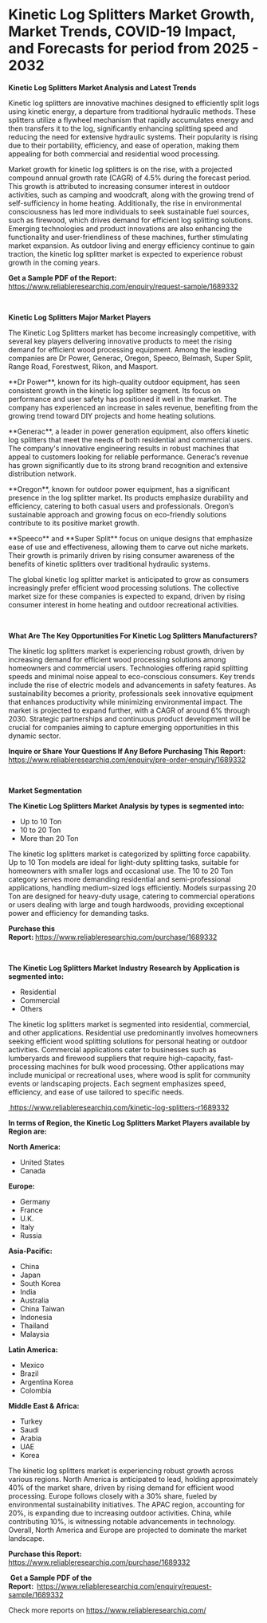 <p><h1>Kinetic Log Splitters Market Growth, Market Trends, COVID-19 Impact, and Forecasts for period from 2025 - 2032</h1></p><p><strong>Kinetic Log Splitters Market Analysis and Latest Trends</strong></p>
<p><p>Kinetic log splitters are innovative machines designed to efficiently split logs using kinetic energy, a departure from traditional hydraulic methods. These splitters utilize a flywheel mechanism that rapidly accumulates energy and then transfers it to the log, significantly enhancing splitting speed and reducing the need for extensive hydraulic systems. Their popularity is rising due to their portability, efficiency, and ease of operation, making them appealing for both commercial and residential wood processing.</p><p>Market growth for kinetic log splitters is on the rise, with a projected compound annual growth rate (CAGR) of 4.5% during the forecast period. This growth is attributed to increasing consumer interest in outdoor activities, such as camping and woodcraft, along with the growing trend of self-sufficiency in home heating. Additionally, the rise in environmental consciousness has led more individuals to seek sustainable fuel sources, such as firewood, which drives demand for efficient log splitting solutions. Emerging technologies and product innovations are also enhancing the functionality and user-friendliness of these machines, further stimulating market expansion. As outdoor living and energy efficiency continue to gain traction, the kinetic log splitter market is expected to experience robust growth in the coming years.</p></p>
<p><strong>Get a Sample PDF of the Report:&nbsp;</strong> <a href="https://www.reliableresearchiq.com/enquiry/request-sample/1689332?utm_campaign=3097&utm_medium=2&utm_source=Github&utm_content=ia&utm_term=10042025&utm_id=kinetic-log-splitters">https://www.reliableresearchiq.com/enquiry/request-sample/1689332</a></p>
<p>&nbsp;</p>
<p><strong>Kinetic Log Splitters Major Market Players</strong></p>
<p><p>The Kinetic Log Splitters market has become increasingly competitive, with several key players delivering innovative products to meet the rising demand for efficient wood processing equipment. Among the leading companies are Dr Power, Generac, Oregon, Speeco, Belmash, Super Split, Range Road, Forestwest, Rikon, and Masport.</p><p>**Dr Power**, known for its high-quality outdoor equipment, has seen consistent growth in the kinetic log splitter segment. Its focus on performance and user safety has positioned it well in the market. The company has experienced an increase in sales revenue, benefiting from the growing trend toward DIY projects and home heating solutions.</p><p>**Generac**, a leader in power generation equipment, also offers kinetic log splitters that meet the needs of both residential and commercial users. The company's innovative engineering results in robust machines that appeal to customers looking for reliable performance. Generac’s revenue has grown significantly due to its strong brand recognition and extensive distribution network.</p><p>**Oregon**, known for outdoor power equipment, has a significant presence in the log splitter market. Its products emphasize durability and efficiency, catering to both casual users and professionals. Oregon’s sustainable approach and growing focus on eco-friendly solutions contribute to its positive market growth.</p><p>**Speeco** and **Super Split** focus on unique designs that emphasize ease of use and effectiveness, allowing them to carve out niche markets. Their growth is primarily driven by rising consumer awareness of the benefits of kinetic splitters over traditional hydraulic systems.</p><p>The global kinetic log splitter market is anticipated to grow as consumers increasingly prefer efficient wood processing solutions. The collective market size for these companies is expected to expand, driven by rising consumer interest in home heating and outdoor recreational activities.</p></p>
<p>&nbsp;</p>
<p><strong>What Are The Key Opportunities For Kinetic Log Splitters Manufacturers?</strong></p>
<p><p>The kinetic log splitters market is experiencing robust growth, driven by increasing demand for efficient wood processing solutions among homeowners and commercial users. Technologies offering rapid splitting speeds and minimal noise appeal to eco-conscious consumers. Key trends include the rise of electric models and advancements in safety features. As sustainability becomes a priority, professionals seek innovative equipment that enhances productivity while minimizing environmental impact. The market is projected to expand further, with a CAGR of around 6% through 2030. Strategic partnerships and continuous product development will be crucial for companies aiming to capture emerging opportunities in this dynamic sector.</p></p>
<p><strong>Inquire or Share Your Questions If Any Before Purchasing This Report:</strong> <a href="https://www.reliableresearchiq.com/enquiry/pre-order-enquiry/1689332?utm_campaign=3097&utm_medium=2&utm_source=Github&utm_content=ia&utm_term=10042025&utm_id=kinetic-log-splitters">https://www.reliableresearchiq.com/enquiry/pre-order-enquiry/1689332</a></p>
<p>&nbsp;</p>
<p><strong>Market Segmentation</strong></p>
<p><strong>The Kinetic Log Splitters Market Analysis by types is segmented into:</strong></p>
<p><ul><li>Up to 10 Ton</li><li>10 to 20 Ton</li><li>More than 20 Ton</li></ul></p>
<p><p>The kinetic log splitters market is categorized by splitting force capability. Up to 10 Ton models are ideal for light-duty splitting tasks, suitable for homeowners with smaller logs and occasional use. The 10 to 20 Ton category serves more demanding residential and semi-professional applications, handling medium-sized logs efficiently. Models surpassing 20 Ton are designed for heavy-duty usage, catering to commercial operations or users dealing with large and tough hardwoods, providing exceptional power and efficiency for demanding tasks.</p></p>
<p><strong>Purchase this Report:&nbsp;</strong><a href="https://www.reliableresearchiq.com/purchase/1689332?utm_campaign=3097&utm_medium=2&utm_source=Github&utm_content=ia&utm_term=10042025&utm_id=kinetic-log-splitters">https://www.reliableresearchiq.com/purchase/1689332</a></p>
<p>&nbsp;</p>
<p><strong>The Kinetic Log Splitters Market Industry Research by Application is segmented into:</strong></p>
<p><ul><li>Residential</li><li>Commercial</li><li>Others</li></ul></p>
<p><p>The kinetic log splitters market is segmented into residential, commercial, and other applications. Residential use predominantly involves homeowners seeking efficient wood splitting solutions for personal heating or outdoor activities. Commercial applications cater to businesses such as lumberyards and firewood suppliers that require high-capacity, fast-processing machines for bulk wood processing. Other applications may include municipal or recreational uses, where wood is split for community events or landscaping projects. Each segment emphasizes speed, efficiency, and ease of use tailored to specific needs.</p></p>
<p><a href="https://www.reliableresearchiq.com/kinetic-log-splitters-r1689332?utm_campaign=3097&utm_medium=2&utm_source=Github&utm_content=ia&utm_term=10042025&utm_id=kinetic-log-splitters">&nbsp;https://www.reliableresearchiq.com/kinetic-log-splitters-r1689332</a></p>
<p><strong>In terms of Region, the Kinetic Log Splitters Market Players available by Region are:</strong></p>
<p>
    <p> <strong> North America: </strong>
        <ul>
            <li>United States</li>
            <li>Canada</li>
        </ul>
        </p> 
    <p> <strong> Europe: </strong>
        <ul>
            <li>Germany</li>
            <li>France</li>
            <li>U.K.</li>
            <li>Italy</li>
            <li>Russia</li>
        </ul>
        </p> 
    <p> <strong> Asia-Pacific: </strong>
        <ul>
            <li>China</li>
            <li>Japan</li>
            <li>South Korea</li>
            <li>India</li>
            <li>Australia</li>
            <li>China Taiwan</li>
            <li>Indonesia</li>
            <li>Thailand</li>
            <li>Malaysia</li>
        </ul>
        </p> 
    <p> <strong> Latin America: </strong>
        <ul>
            <li>Mexico</li>
            <li>Brazil</li>
            <li>Argentina Korea</li>
            <li>Colombia</li>
        </ul>
        </p> 
    <p> <strong> Middle East & Africa: </strong>
        <ul>
            <li>Turkey</li>
            <li>Saudi</li>
            <li>Arabia</li>
            <li>UAE</li>
            <li>Korea</li>
        </ul>
    </p>
    </p>
<p><p>The kinetic log splitters market is experiencing robust growth across various regions. North America is anticipated to lead, holding approximately 40% of the market share, driven by rising demand for efficient wood processing. Europe follows closely with a 30% share, fueled by environmental sustainability initiatives. The APAC region, accounting for 20%, is expanding due to increasing outdoor activities. China, while contributing 10%, is witnessing notable advancements in technology. Overall, North America and Europe are projected to dominate the market landscape.</p></p>
<p><strong>Purchase this Report: </strong><a href="https://www.reliableresearchiq.com/purchase/1689332?utm_campaign=3097&utm_medium=2&utm_source=Github&utm_content=ia&utm_term=10042025&utm_id=kinetic-log-splitters">https://www.reliableresearchiq.com/purchase/1689332</a></p>
<p>&nbsp;<strong>Get a Sample PDF of the Report:&nbsp;&nbsp;</strong><a href="https://www.reliableresearchiq.com/enquiry/request-sample/1689332?utm_campaign=3097&utm_medium=2&utm_source=Github&utm_content=ia&utm_term=10042025&utm_id=kinetic-log-splitters">https://www.reliableresearchiq.com/enquiry/request-sample/1689332</a></p>
<p><strong></strong></p>
<p>Check more reports on <a href="https://www.reliableresearchiq.com/?utm_campaign=3097&utm_medium=2&utm_source=Github&utm_content=ia&utm_term=10042025&utm_id=kinetic-log-splitters">https://www.reliableresearchiq.com/</a></p>